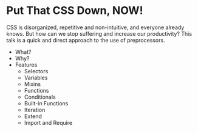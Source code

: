 # Put That CSS Down, NOW!

CSS is disorganized, repetitive and non-intuitive, and everyone already knows. But how can we stop suffering and increase our productivity? This talk is a quick and direct approach to the use of preprocessors.

* What?
* Why?
* Features
    * Selectors
    * Variables
    * Mixins
    * Functions
    * Conditionals
    * Built-in Functions
    * Iteration
    * Extend
    * Import and Require
